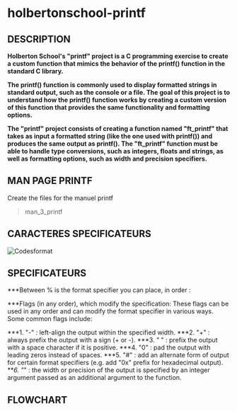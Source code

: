 # holbertonschool-printf

## DESCRIPTION
**Holberton School's "printf" project is a C programming exercise to create a custom function that mimics the behavior of the printf() function in the standard C library.**

**The printf() function is commonly used to display formatted strings in standard output, such as the console or a file. The goal of this project is to understand how the printf() function works by creating a custom version of this function that provides the same functionality and formatting options.**

**The "printf" project consists of creating a function named "ft_printf" that takes as input a formatted string (like the one used with printf()) and produces the same output as printf(). The "ft_printf" function must be able to handle type conversions, such as integers, floats and strings, as well as formatting options, such as width and precision specifiers.**

## MAN PAGE PRINTF
Create the files for the manuel printf
> man_3_printf


## CARACTERES SPECIFICATEURS 
![Codesformat](https://user-images.githubusercontent.com/122387449/228476864-4416d0e8-857d-4b2e-9add-567dc91a6745.png)





## SPECIFICATEURS
***Between % is the format specifier you can place, in order :

***Flags (in any order), which modify the specification:
These flags can be used in any order and can modify the format specifier in various ways. Some common flags include:

***1. "-" : left-align the output within the specified width.
***2. "+" : always prefix the output with a sign (+ or -).
***3. " " : prefix the output with a space character if it is positive.
***4. "0" : pad the output with leading zeros instead of spaces.
***5. "#" : add an alternate form of output for certain format specifiers (e.g. add "0x" prefix for hexadecimal output).
***6. "*" : the width or precision of the output is specified by an integer argument passed as an additional argument to the function.

## FLOWCHART



